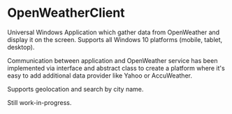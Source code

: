 # OpenWeatherClient

Universal Windows Application which gather data from OpenWeather and display it on the screen.
Supports all Windows 10 platforms (mobile, tablet, desktop).

Communication between application and OpenWeather service has been implemented via interface and abstract class to create a platform
where it's easy to add additional data provider like Yahoo or AccuWeather.

Supports geolocation and search by city name.

Still work-in-progress.
